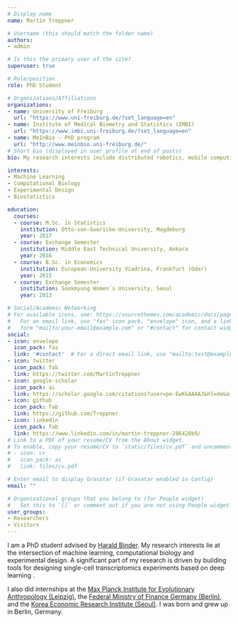 ```yaml
---
# Display name
name: Martin Treppner

# Username (this should match the folder name)
authors:
- admin

# Is this the primary user of the site?
superuser: true

# Role/position
role: PhD Student

# Organizations/Affiliations
organizations:
- name: University of Freiburg
  url: "https://www.uni-freiburg.de/?set_language=en"
- name: Institute of Medical Biometry and Statistics (IMBI)
  url: "https://www.imbi.uni-freiburg.de/?set_language=en"
- name: MeInBio — PhD program
  url: "http://www.meinbio.uni-freiburg.de/"
# Short bio (displayed in user profile at end of posts)
bio: My research interests include distributed robotics, mobile computing and programmable matter.

interests:
- Machine Learning
- Computational Biology
- Experimental Design
- Biostatistics

education:
  courses:
  - course: M.Sc. in Statistics
    institution: Otto-von-Guericke-University, Magdeburg
    year: 2017
  - course: Exchange Semester
    institution: Middle East Technical University, Ankara
    year: 2016
  - course: B.Sc. in Economics
    institution: European-University Viadrina, Frankfurt (Oder)
    year: 2015
  - course: Exchange Semester
    institution: Sookmyung Women´s University, Seoul
    year: 2013

# Social/Academic Networking
# For available icons, see: https://sourcethemes.com/academic/docs/page-builder/#icons
#   For an email link, use "fas" icon pack, "envelope" icon, and a link in the
#   form "mailto:your-email@example.com" or "#contact" for contact widget.
social:
- icon: envelope
  icon_pack: fas
  link: '#contact'  # For a direct email link, use "mailto:test@example.org".
- icon: twitter
  icon_pack: fab
  link: https://twitter.com/MartinTreppner
- icon: google-scholar
  icon_pack: ai
  link: https://scholar.google.com/citations?user=pe-EwKkAAAAJ&hl=de&oi=ao
- icon: github
  icon_pack: fab
  link: https://github.com/Treppner
- icon: linkedin
  icon_pack: fab
  link: https://www.linkedin.com/in/martin-treppner-286428b9/
# Link to a PDF of your resume/CV from the About widget.
# To enable, copy your resume/CV to `static/files/cv.pdf` and uncomment the lines below.
# - icon: cv
#   icon_pack: ai
#   link: files/cv.pdf

# Enter email to display Gravatar (if Gravatar enabled in Config)
email: ""

# Organizational groups that you belong to (for People widget)
#   Set this to `[]` or comment out if you are not using People widget.
user_groups:
- Researchers
- Visitors
---
```


I am a PhD student advised by [Harald Binder](https://www.imbi.uni-freiburg.de/persons/binderh/person_view). My research interests lie at the intersection of machine learning, computational biology and experimental design. A significant part of my research is driven by building tools for designing single-cell transcriptomics experiments based on deep learning .

I also did internships at the [Max Planck Institute for Evolutionary Anthropology (Leipzig)](https://www.eva.mpg.de/index.html), the [Federal Ministry of Finance Germany (Berlin)](https://www.bundesfinanzministerium.de/Web/EN/Home/home.html), and the [Korea Economic Research Institute (Seoul)](http://www.keri.org/web/eng/home). I was born and grew up in Berlin, Germany.
